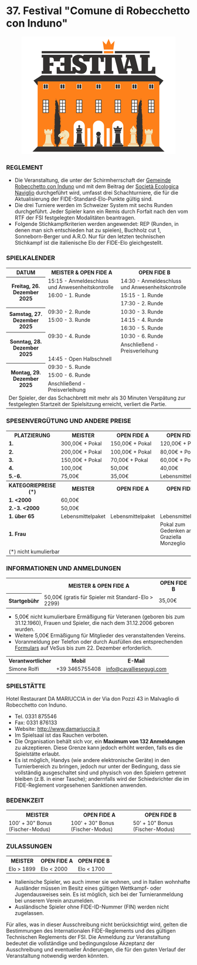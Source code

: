 # 37. Festival "Comune di Robecchetto con Induno"

<div align="center"><img src="../marchio_festival.png" alt="Festival RCI" /></div>

### REGLEMENT

- Die Veranstaltung, die unter der Schirmherrschaft der [Gemeinde Robecchetto con Induno](http://www.comune.robecchetto-con-induno.mi.it/) und mit dem Beitrag der [Società Ecologica Naviglio](http://www.ecologicanaviglio.it) durchgeführt wird, umfasst drei Schachturniere, die für die Aktualisierung der FIDE-Standard-Elo-Punkte gültig sind.
- Die drei Turniere werden im Schweizer System mit sechs Runden durchgeführt. Jeder Spieler kann ein Remis durch Forfait nach den vom RTF der FSI festgelegten Modalitäten beantragen.
- Folgende Stichkampfkriterien werden angewendet: REP (Runden, in denen man sich entschieden hat zu spielen), Buchholz cut 1, Sonneborn-Berger und A.R.O. Nur für den letzten technischen Stichkampf ist die italienische Elo der FIDE-Elo gleichgestellt.

### SPIELKALENDER

<table>
  <tr>
    <th>DATUM</th>
    <th>MEISTER & OPEN FIDE A</th>
    <th>OPEN FIDE B</th>
  </tr>
  <tr>
    <th rowspan="3">Freitag, 26. Dezember 2025</th>
    <td>15:15 - Anmeldeschluss und Anwesenheitskontrolle</td>
    <td>14:30 - Anmeldeschluss und Anwesenheitskontrolle</td>
  </tr>
  <tr>
    <td>16:00 - 1. Runde</td>
    <td>15:15 - 1. Runde</td>
  </tr>
  <tr>
    <td></td>
    <td>17:30 - 2. Runde</td>
  </tr>
  <tr>
    <th rowspan="3">Samstag, 27. Dezember 2025</th>
    <td>09:30 - 2. Runde</td>
    <td>10:30 - 3. Runde</td>
  </tr>
  <tr>
    <td>15:00 - 3. Runde</td>
    <td>14:15 - 4. Runde</td>
  </tr>
  <tr>
    <td></td>
    <td>16:30 - 5. Runde</td>
  </tr>
  <tr>
    <th rowspan="3">Sonntag, 28. Dezember 2025</th>
    <td>09:30 - 4. Runde</td>
    <td>10:30 - 6. Runde</td>
  </tr>
    <tr>
    <td></td>
    <td>Anschließend - Preisverleihung</td>
  </tr>
    <tr>
    <td colspan="2">14:45 - Open Halbschnell</td>
  </tr>
  <tr>
    <th rowspan="3">Montag, 29. Dezember 2025</th>
    <td>09:30 - 5. Runde</td>
    <td></td>
  </tr>
  <tr>
    <td>15:00 - 6. Runde</td>
    <td></td>
  </tr>
    <tr>
    <td>Anschließend - Preisverleihung</td>
    <td></td>
  </tr>
  <tr>
    <td colspan="3">
      Der Spieler, der das Schachbrett mit mehr als 30 Minuten Verspätung zur festgelegten Startzeit der Spielsitzung erreicht, verliert die Partie.
    </td>
  </tr>
</table>

### SPESENVERGÜTUNG UND ANDERE PREISE

<table>
  <tr>
    <th>PLATZIERUNG</th>
    <th>MEISTER</th>
    <th>OPEN FIDE A</th>
    <th>OPEN FIDE B</th>
  </tr>
  <tr>
    <td><b>1.</b></td>
    <td>300,00€ + Pokal</td>
    <td>150,00€ + Pokal</td>
    <td>120,00€ + Pokal</td>
  </tr>
  <tr>
    <td><b>2.</b></td>
    <td>200,00€ + Pokal</td>
    <td>100,00€ + Pokal</td>
    <td>80,00€ + Pokal</td>
  </tr>
  <tr>
    <td><b>3.</b></td>
    <td>150,00€ + Pokal</td>
    <td>70,00€ + Pokal</td>
    <td>60,00€ + Pokal</td>
  </tr>
  <tr>
    <td><b>4.</b></td>
    <td>100,00€</td>
    <td>50,00€</td>
    <td>40,00€</td>
  </tr>
  <tr>
    <td><b>5.-6.</b></td>
    <td>75,00€</td>
    <td>35,00€</td>
    <td>Lebensmittelpaket</td>
  </tr>
  <tr>
    <th>KATEGORIEPREISE (*)</th>
    <th>MEISTER</th>
    <th>OPEN FIDE A</th>
    <th>OPEN FIDE B</th>
  </tr>
  <tr>
    <td><b>1. &lt;2000</b></td>
    <td>60,00€</td>
    <td></td>
    <td></td>
  </tr>
  <tr>
    <td><b>2.-3. &lt;2000</b></td>
    <td>50,00€</td>
    <td></td>
    <td></td>
  </tr>
  <tr>
    <td><b>1. über 65</b></td>
    <td>Lebensmittelpaket</td>
    <td>Lebensmittelpaket</td>
    <td>Lebensmittelpaket</td>
  </tr>
  <tr>
    <td><b>1. Frau</b></td>
    <td></td>
    <td></td>
    <td>Pokal zum Gedenken an Graziella Monzeglio</td>
  </tr>
  <tr>
    <td colspan="4">(*) nicht kumulierbar</td>
  </tr>
</table>

### INFORMATIONEN UND ANMELDUNGEN

<table>
  <tr>
    <td></td>
    <th>MEISTER & OPEN FIDE A</th>
    <th>OPEN FIDE B</th>
  </tr>
  <tr>
    <th>Startgebühr</th>
    <td>50,00€ (gratis für Spieler mit Standard-Elo &gt; 2299)</td>
    <td>35,00€</td>
  </tr>
  </table>

- 5,00€ nicht kumulierbare Ermäßigung für Veteranen (geboren bis zum 31.12.1960), Frauen und Spieler, die nach dem 31.12.2006 geboren wurden.
- Weitere 5,00€ Ermäßigung für Mitglieder des veranstaltenden Vereins.
- Voranmeldung per Telefon oder durch Ausfüllen des entsprechenden <a href="https://vesus.org/event/???" target="_blank">Formulars</a> auf VeSus bis zum 22. Dezember erforderlich.

<table>
  <tr>
    <th>Verantwortlicher</th>
    <th>Mobil</th>
    <th>E-Mail</th>
  </tr>
  <tr>
    <td>Simone Rolfi</td>
    <td>+39&nbsp;3465755408</td>
    <td><a href="mailto:info@cavalliesegugi.com">info@cavalliesegugi.com</a>
    </td>
  </tr>
</table>

### SPIELSTÄTTE

Hotel Restaurant DA MARIUCCIA in der Via don Pozzi 43 in Malvaglio di Robecchetto con Induno.

- Tel. 0331 875546
- Fax: 0331 876133
- Website: <a href="http://www.damariuccia.it" target="_blank">http://www.damariuccia.it</a>
- Im Spielsaal ist das Rauchen verboten.
- Die Organisation behält sich vor, ein <strong>Maximum von 132 Anmeldungen</strong> zu akzeptieren. Diese Grenze kann jedoch erhöht werden, falls es die Spielstätte erlaubt.
- Es ist möglich, Handys (wie andere elektronische Geräte) in den Turnierbereich zu bringen, jedoch nur unter der Bedingung, dass sie vollständig ausgeschaltet sind und physisch von den Spielern getrennt bleiben (z.B. in einer Tasche); andernfalls wird der Schiedsrichter die im FIDE-Reglement vorgesehenen Sanktionen anwenden.

### BEDENKZEIT

<table>
  <tr>
    <th>MEISTER</th>
    <th>OPEN FIDE A</th>
    <th>OPEN FIDE B</th>
  </tr>
  <tr>
    <td>100' + 30" Bonus (Fischer-Modus)</td>
    <td>100' + 30" Bonus (Fischer-Modus)</td>
    <td>50' + 10" Bonus (Fischer-Modus)</td>
  </tr>
  </table>

### ZULASSUNGEN

  <table>
    <tr>
    <th>MEISTER</th>
    <th>OPEN FIDE A</th>
    <th>OPEN FIDE B</th>
  </tr>
  <tr>
    <td>Elo &gt; 1899</td>
    <td>Elo &lt; 2000</td>
    <td>Elo &lt; 1700</td>
  </tr>
  </table>

 - Italienische Spieler, wo auch immer sie wohnen, und in Italien wohnhafte Ausländer müssen im Besitz eines gültigen Wettkampf- oder Jugendausweises sein. Es ist möglich, sich bei der Turnieranmeldung bei unserem Verein anzumelden.
- Ausländische Spieler ohne FIDE-ID-Nummer (FIN) werden nicht zugelassen.

Für alles, was in dieser Ausschreibung nicht berücksichtigt wird, gelten die Bestimmungen des Internationalen FIDE-Reglements und des gültigen Technischen Reglements der FSI. Die Anmeldung zur Veranstaltung bedeutet die vollständige und bedingungslose Akzeptanz der Ausschreibung und eventueller Änderungen, die für den guten Verlauf der Veranstaltung notwendig werden könnten.
